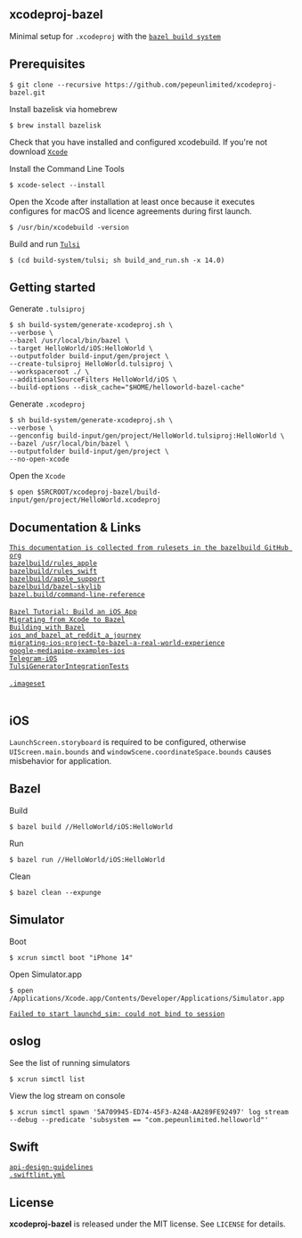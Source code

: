 xcodeproj-bazel
---------------

Minimal setup for `.xcodeproj` with the [`bazel build system`](https://bazel.build/)  

Prerequisites
-------------

```
$ git clone --recursive https://github.com/pepeunlimited/xcodeproj-bazel.git
```

Install bazelisk via homebrew  
```
$ brew install bazelisk
```

Check that you have installed and configured xcodebuild. If you're not download
[`Xcode`](https://xcodereleases.com)  


Install the Command Line Tools  
```
$ xcode-select --install
```

Open the Xcode after installation at least once because it executes configures for macOS
and licence agreements during first launch.  

```
$ /usr/bin/xcodebuild -version
```

Build and run [`Tulsi`](https://tulsi.bazel.build/)  
```
$ (cd build-system/tulsi; sh build_and_run.sh -x 14.0)
```

Getting started
---------------

Generate `.tulsiproj`  
```
$ sh build-system/generate-xcodeproj.sh \
--verbose \
--bazel /usr/local/bin/bazel \
--target HelloWorld/iOS:HelloWorld \
--outputfolder build-input/gen/project \
--create-tulsiproj HelloWorld.tulsiproj \
--workspaceroot ./ \
--additionalSourceFilters HelloWorld/iOS \
--build-options --disk_cache="$HOME/helloworld-bazel-cache"
```

Generate `.xcodeproj`  
```
$ sh build-system/generate-xcodeproj.sh \
--verbose \
--genconfig build-input/gen/project/HelloWorld.tulsiproj:HelloWorld \
--bazel /usr/local/bin/bazel \
--outputfolder build-input/gen/project \
--no-open-xcode
```

Open the `Xcode`
```
$ open $SRCROOT/xcodeproj-bazel/build-input/gen/project/HelloWorld.xcodeproj
```

Documentation & Links
-------------

[`This documentation is collected from rulesets in the bazelbuild GitHub org`](https://docs.aspect.build/)
<br/>
[`bazelbuild/rules_apple`](https://github.com/bazelbuild/rules_apple/tree/master/doc)  
[`bazelbuild/rules_swift`](https://github.com/bazelbuild/rules_swift/tree/master/doc)  
[`bazelbuild/apple_support`](https://github.com/bazelbuild/apple_support/tree/master/doc)  
[`bazelbuild/bazel-skylib`](https://github.com/bazelbuild/bazel-skylib/tree/main/docs)  
[`bazel.build/command-line-reference`](https://bazel.build/reference/command-line-reference)  
<br/>
[`Bazel Tutorial: Build an iOS App`](https://bazel.build/tutorials/ios-app)  
[`Migrating from Xcode to Bazel`](https://bazel.build/migrate/xcode)  
[`Building with Bazel`](https://www.raywenderlich.com/31558158-building-with-bazel/)  
[`ios_and_bazel_at_reddit_a_journey`](https://www.reddit.com/r/RedditEng/comments/syz5dw/ios_and_bazel_at_reddit_a_journey/)  
[`migrating-ios-project-to-bazel-a-real-world-experience`](https://liuliu.me/eyes/migrating-ios-project-to-bazel-a-real-world-experience/)  
[`google-mediapipe-examples-ios`](https://github.com/google/mediapipe/tree/master/mediapipe/examples/ios)  
[`Telegram-iOS`](https://github.com/TelegramMessenger/Telegram-iOS)  
[`TulsiGeneratorIntegrationTests`](https://github.com/bazelbuild/tulsi/tree/master/src/TulsiGeneratorIntegrationTests/Resources)  
<br/>
[`.imageset`](https://appicon.co/#image-sets)  
<br/>

iOS
---

`LaunchScreen.storyboard` is required to be configured, otherwise `UIScreen.main.bounds` and `windowScene.coordinateSpace.bounds` causes misbehavior for application.  

Bazel
-----

Build  
```
$ bazel build //HelloWorld/iOS:HelloWorld
```

Run  
```
$ bazel run //HelloWorld/iOS:HelloWorld
```

Clean  
```
$ bazel clean --expunge
```

Simulator
---------

Boot  
```
$ xcrun simctl boot "iPhone 14"
```

Open Simulator.app  
```
$ open /Applications/Xcode.app/Contents/Developer/Applications/Simulator.app
```

[`Failed to start launchd_sim: could not bind to session`](https://stackoverflow.com/questions/65172944/when-running-on-older-ios-simulator-error-failed-to-start-launchd-sim-could-n)

oslog
-----

See the list of running simulators  
```
$ xcrun simctl list
```

View the log stream on console  
```
$ xcrun simctl spawn '5A709945-ED74-45F3-A248-AA289FE92497' log stream --debug --predicate 'subsystem == "com.pepeunlimited.helloworld"'
```

Swift
-----

[`api-design-guidelines`](https://www.swift.org/documentation/api-design-guidelines/)  
[`.swiftlint.yml`](https://realm.github.io/SwiftLint/rule-directory.html)  

License
-------

**xcodeproj-bazel** is released under the MIT license. See `LICENSE` for details.
